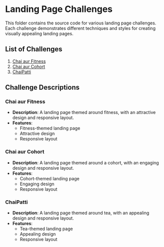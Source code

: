 # Landing Page Challenges

This folder contains the source code for various landing page challenges. Each challenge demonstrates different techniques and styles for creating visually appealing landing pages.

## List of Challenges

1. [Chai aur Fitness](./landing-page-1/)
2. [Chai aur Cohort](./landing-page-2/)
3. [ChaiPatti](./landing-page-3/)

## Challenge Descriptions

### Chai aur Fitness

- **Description**: A landing page themed around fitness, with an attractive design and responsive layout.
- **Features**:
  - Fitness-themed landing page
  - Attractive design
  - Responsive layout

### Chai aur Cohort

- **Description**: A landing page themed around a cohort, with an engaging design and responsive layout.
- **Features**:
  - Cohort-themed landing page
  - Engaging design
  - Responsive layout

### ChaiPatti

- **Description**: A landing page themed around tea, with an appealing design and responsive layout.
- **Features**:
  - Tea-themed landing page
  - Appealing design
  - Responsive layout
